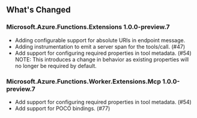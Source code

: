 ## What's Changed

<!-- Please add your release notes in the following format:
- My change description (#PR/#issue)
-->

### Microsoft.Azure.Functions.Extensions 1.0.0-preview.7

- Adding configurable support for absolute URIs in endpoint message.
- Adding instrumentation to emit a server span for the tools/call. (#47)
- Add support for configuring required properties in tool metadata. (#54)
  NOTE: This introduces a change in behavior as existing properties will no longer be required by default.

### Microsoft.Azure.Functions.Worker.Extensions.Mcp 1.0.0-preview.7

- Add support for configuring required properties in tool metadata. (#54)
- Add support for POCO bindings. (#77)
